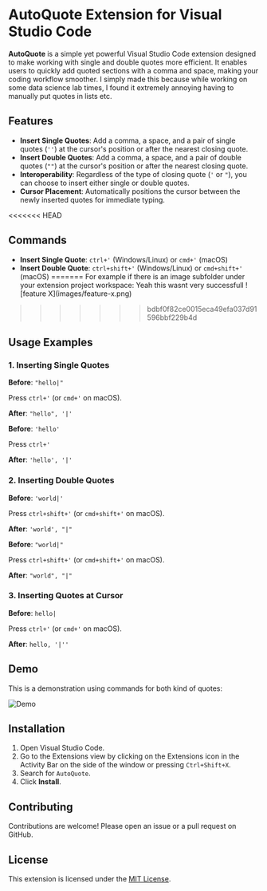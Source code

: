 
# AutoQuote Extension for Visual Studio Code

**AutoQuote** is a simple yet powerful Visual Studio Code extension designed to make working with single and double quotes more efficient. It enables users to quickly add quoted sections with a comma and space, making your coding workflow smoother. I simply made this because while working on some data science lab times, I found it extremely annoying having to manually put quotes in lists etc.

## Features

- **Insert Single Quotes**: Add a comma, a space, and a pair of single quotes (`''`) at the cursor's position or after the nearest closing quote.
- **Insert Double Quotes**: Add a comma, a space, and a pair of double quotes (`""`) at the cursor's position or after the nearest closing quote.
- **Interoperability**: Regardless of the type of closing quote (`'` or `"`), you can choose to insert either single or double quotes.
- **Cursor Placement**: Automatically positions the cursor between the newly inserted quotes for immediate typing.

<<<<<<< HEAD
## Commands

- **Insert Single Quote**: `ctrl+'` (Windows/Linux) or `cmd+'` (macOS)
- **Insert Double Quote**: `ctrl+shift+'` (Windows/Linux) or `cmd+shift+'` (macOS)
=======
For example if there is an image subfolder under your extension project workspace:
Yeah this wasnt very successfull
\!\[feature X\]\(images/feature-x.png\)
>>>>>>> bdbf0f82ce0015eca49efa037d91596bbf229b4d

## Usage Examples

### 1. Inserting Single Quotes

**Before**: `"hello|"`
   
Press `ctrl+'` (or `cmd+'` on macOS).

**After**: `"hello", '|'`

**Before**: `'hello'`

Press `ctrl+'`

**After**: `'hello', '|'`

### 2. Inserting Double Quotes

**Before**: `'world|'`
   
Press `ctrl+shift+'` (or `cmd+shift+'` on macOS).

**After**: `'world', "|"`

**Before**: `"world|"`
   
Press `ctrl+shift+'` (or `cmd+shift+'` on macOS).

**After**: `"world", "|"`

### 3. Inserting Quotes at Cursor

**Before**: `hello|`
   
Press `ctrl+'` (or `cmd+'` on macOS).

**After**: `hello, '|''`

## Demo
This is a demonstration using commands for both kind of quotes:


![Demo](https://res.cloudinary.com/dnciaoigz/image/upload/v1736942270/demo_bxrpnn.gif)

## Installation

1. Open Visual Studio Code.
2. Go to the Extensions view by clicking on the Extensions icon in the Activity Bar on the side of the window or pressing `Ctrl+Shift+X`.
3. Search for `AutoQuote`.
4. Click **Install**.

## Contributing

Contributions are welcome! Please open an issue or a pull request on GitHub.

## License

This extension is licensed under the [MIT License](LICENSE).
